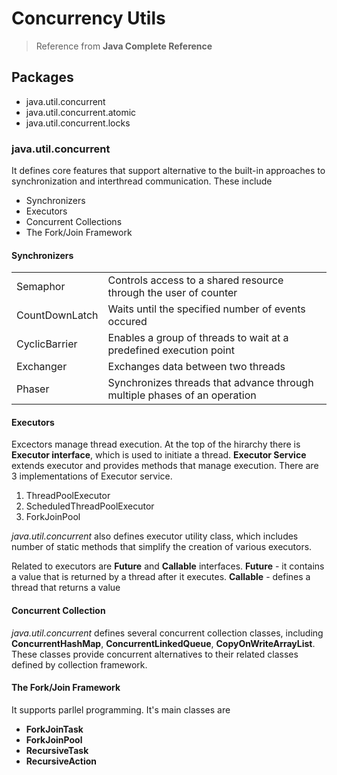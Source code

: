 # Concurrency Utils

> Reference from **Java Complete Reference**

## Packages

* java.util.concurrent
* java.util.concurrent.atomic
* java.util.concurrent.locks

### java.util.concurrent

It defines core features that support alternative to the built-in approaches to synchronization and interthread communication. These include

- Synchronizers
- Executors
- Concurrent Collections
- The Fork/Join Framework

#### Synchronizers

|    |     |
|----|-----|
|Semaphor| Controls access to a shared resource through the user of counter | 
|CountDownLatch| Waits until the specified number of events occured|
|CyclicBarrier| Enables a group of threads to wait at a predefined execution point|
|Exchanger| Exchanges data between two threads|
|Phaser| Synchronizes threads that advance through multiple phases of an operation|

#### Executors

Excectors manage thread execution. At the top of the hirarchy there is **Executor interface**, which is used to initiate a thread. **Executor Service** extends executor and provides methods that manage execution. There are 3 implementations of Executor service.

1. ThreadPoolExecutor
2. ScheduledThreadPoolExecutor
3. ForkJoinPool

*java.util.concurrent* also defines executor utility class, which includes number of static methods that simplify the creation of various executors.

Related to executors are **Future** and **Callable** interfaces. 
**Future** - it contains a value that is returned by a thread after it executes.
**Callable** - defines a thread that returns a value

#### Concurrent Collection

*java.util.concurrent* defines several concurrent collection classes, including **ConcurrentHashMap**, **ConcurrentLinkedQueue**, **CopyOnWriteArrayList**. These classes provide concurrent alternatives to their related classes defined by collection framework.

#### The Fork/Join Framework

It supports parllel programming. It's main classes are
- **ForkJoinTask**
- **ForkJoinPool**
- **RecursiveTask**
- **RecursiveAction**
